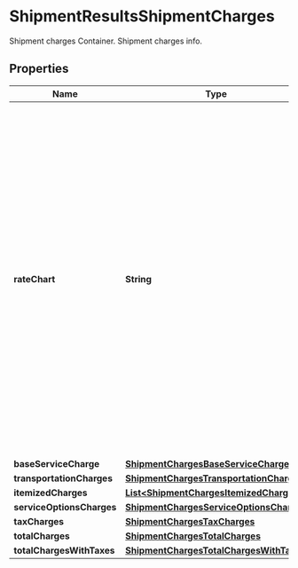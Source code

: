 

# ShipmentResultsShipmentCharges

Shipment charges Container. Shipment charges info.

## Properties

| Name | Type | Description | Notes |
|------------ | ------------- | ------------- | -------------|
|**rateChart** | **String** | Rate Type with which Shipment is rated. Possible RateChart values for different regions will be:  US 48 origin:  1 � Daily Rates  3 � Standard List Rates  4 � Retail Rates.  Alaska/Hawaii origin:  1 � Daily Rates  3 � Standard List Rates  4 � Retail Rates.   All Other origins:  1 � Rates  5 - Regional Rates  6 - General List Rates.  3 and 4 do not apply. |  [optional] |
|**baseServiceCharge** | [**ShipmentChargesBaseServiceCharge**](ShipmentChargesBaseServiceCharge.md) |  |  [optional] |
|**transportationCharges** | [**ShipmentChargesTransportationCharges**](ShipmentChargesTransportationCharges.md) |  |  |
|**itemizedCharges** | [**List&lt;ShipmentChargesItemizedCharges&gt;**](ShipmentChargesItemizedCharges.md) |  |  [optional] |
|**serviceOptionsCharges** | [**ShipmentChargesServiceOptionsCharges**](ShipmentChargesServiceOptionsCharges.md) |  |  |
|**taxCharges** | [**ShipmentChargesTaxCharges**](ShipmentChargesTaxCharges.md) |  |  [optional] |
|**totalCharges** | [**ShipmentChargesTotalCharges**](ShipmentChargesTotalCharges.md) |  |  |
|**totalChargesWithTaxes** | [**ShipmentChargesTotalChargesWithTaxes**](ShipmentChargesTotalChargesWithTaxes.md) |  |  [optional] |



